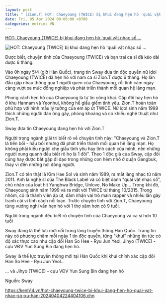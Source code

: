 ```yaml
---
layout: post
title: " [Zion.T] HOT: Chaeyoung (TWICE) bị khui đang hẹn hò 'quái vật nhạc số ..."
date: Fri, 05 Apr 2024 00:00:00 +0700
categories: entries VN
---
```

[HOT: Chaeyoung (TWICE) bị khui đang hẹn hò 'quái vật nhạc số ...](https://kenh14.vn/hot-chaeyoung-twice-bi-khui-dang-hen-ho-quai-vat-nhac-so-xu-han-20240404224404106.chn)

![HOT: Chaeyoung (TWICE) bị khui đang hẹn hò 'quái vật nhạc số ...](https://kenh14cdn.com/zoom/600_315/203336854389633024/2024/4/4/photo1712245337920-17122453383401359500425.jpg)

Được biết, chuyện tình của Chaeyoung (TWICE) và bạn trai ca sĩ đã kéo dài được 6 tháng.

Vào 0h ngày 5/4 (giờ Hàn Quốc), trang tin Sway đưa tin độc quyền nữ idol Chaeyoung (TWICE) đã hẹn hò với nam ca sĩ Zion.T được 6 tháng. Họ lần đầu gặp nhau thông qua 1 người quen của Chaeyoung, rồi tình cảm ngày càng vượt xa mức đồng nghiệp và phát triển thành mối quan hệ lãng mạn.

Phong cách hẹn hò của Chaeyoung là tự tin công khai. Cặp đôi hay hẹn hò ở khu Hannam và Yeonhui, không hề giấu giếm tình yêu. Zion.T hoàn toàn phù hợp với hình mẫu lý tưởng của em áp út TWICE. Nữ idol sinh năm 1999 thích những người đàn ông gầy, phóng khoáng và có khiếu nghệ thuật như Zion.T.

Sway đưa tin Chaeyoung đang hẹn hò với Zion.T

Người trong ngành giải trí biết rõ về chuyện tình này: "Chaeyoung và Zion.T là tiền bối - hậu bối nhưng đã phát triển thành mối quan hệ lãng mạn. Họ không phải kiểu người che giấu tình yêu hay tính cách của mình, nên những người xung quanh đều biết rõ họ là 1 đôi". Theo 1 độc giả của Sway, cặp đôi cũng hay được bắt gặp đi dạo trong những con hẻm nhỏ ở quận Gangbuk, thay vì đến những nơi đông người.

Zion.T có tên thật là Kim Hae Sol và sinh năm 1989, ra mắt làng nhạc từ năm 2011. Anh là nghệ sĩ của The Black Label và có biệt danh "quái vật nhạc số", chủ nhân của loạt hit Yanghwa Bridge, Unlove, No Make Up... Trong khi đó, Chaeyoung sinh năm 1999 và ra mắt với TWICE từ tháng 10/2015. Trong nhóm, cô là thành viên áp út, đảm nhận vai trò main rapper và nhiều lần gây tranh cãi vì tính cách nổi loạn. Trước chuyện tình với Zion.T, Chaeyoung từng vướng nghi vấn hẹn hò với 1 thợ xăm hơn cô 9 tuổi.

Người trong ngành đều biết rõ chuyện tình của Chaeyoung và ca sĩ hơn 10 tuổi

Sway đang là thế lực mới nổi trong làng truyền thông Hàn Quốc. Trang tin này có phương châm mỗi ngày 1 tin độc quyền, từng "khui" những tin tức có độ xác thực cao như cặp đôi Han So Hee - Ryu Jun Yeol, Jihyo (TWICE) - cựu VĐV Yun Sung Bin đang hẹn hò.

Sway là thế lực truyền thông mới tại Hàn Quốc khi khui chính xác cặp đôi Han So Hee - Ryu Jun Yeol...

... và Jihyo (TWICE) - cựu VĐV Yun Sung Bin đang hẹn hò

Nguồn: Sway

https://kenh14.vn/hot-chaeyoung-twice-bi-khui-dang-hen-ho-quai-vat-nhac-so-xu-han-20240404224404106.chn

